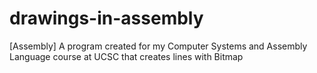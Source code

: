 # drawings-in-assembly
[Assembly] A program created for my Computer Systems and Assembly Language course at UCSC that creates lines with Bitmap
